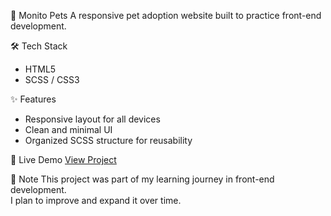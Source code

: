 🐾 Monito Pets
A responsive pet adoption website built to practice front-end development.

🛠 Tech Stack
- HTML5  
- SCSS / CSS3  

✨ Features
- Responsive layout for all devices  
- Clean and minimal UI  
- Organized SCSS structure for reusability  

🚀 Live Demo
[View Project](https://gulbenizisayeva1.github.io/Monito-pets/)

📝 Note
This project was part of my learning journey in front-end development.  
I plan to improve and expand it over time.
